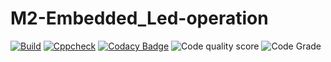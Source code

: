 # M2-Embedded_Led-operation
[![Build](https://github.com/gulamsuhail00/M2-Embedded_Led-operation/actions/workflows/compile.yml/badge.svg)](https://github.com/gulamsuhail00/M2-Embedded_Led-operation/actions/workflows/compile.yml)
[![Cppcheck](https://github.com/gulamsuhail00/M2-Embedded_Led-operation/actions/workflows/cppcheck.yml/badge.svg)](https://github.com/gulamsuhail00/M2-Embedded_Led-operation/actions/workflows/cppcheck.yml)
[![Codacy Badge](https://app.codacy.com/project/badge/Grade/3ba7a878c90648c283203dc50d14776a)](https://www.codacy.com/gh/gulamsuhail00/M2-Embedded_Led-operation/dashboard?utm_source=github.com&amp;utm_medium=referral&amp;utm_content=gulamsuhail00/M2-Embedded_Led-operation&amp;utm_campaign=Badge_Grade)
![Code quality score](https://api.codiga.io/project/30251/score/svg)
![Code Grade](https://api.codiga.io/project/30251/status/svg)
